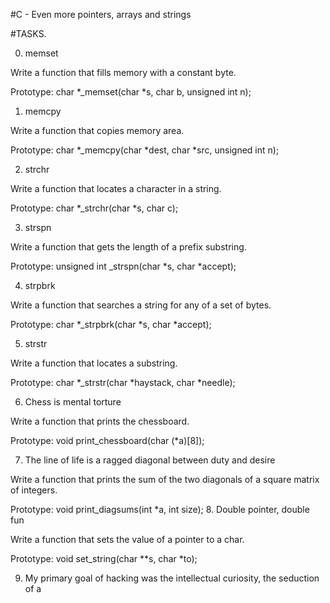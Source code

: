 #C - Even more pointers, arrays and strings

#TASKS.

0. memset

Write a function that fills memory with a constant byte.

Prototype: char *_memset(char *s, char b, unsigned int n);

1. memcpy

Write a function that copies memory area.

Prototype: char *_memcpy(char *dest, char *src, unsigned int n);

2. strchr

Write a function that locates a character in a string.

Prototype: char *_strchr(char *s, char c);

3. strspn

Write a function that gets the length of a prefix substring.

Prototype: unsigned int _strspn(char *s, char *accept);

4. strpbrk

Write a function that searches a string for any of a set of bytes.

Prototype: char *_strpbrk(char *s, char *accept);

5. strstr

Write a function that locates a substring.

Prototype: char *_strstr(char *haystack, char *needle);


6. Chess is mental torture

Write a function that prints the chessboard.

Prototype: void print_chessboard(char (*a)[8]);

7. The line of life is a ragged diagonal between duty and desire

Write a function that prints the sum of the two diagonals of a square matrix of integers.

Prototype: void print_diagsums(int *a, int size);
8. Double pointer, double fun

Write a function that sets the value of a pointer to a char.

Prototype: void set_string(char **s, char *to);

9. My primary goal of hacking was the intellectual curiosity, the seduction of a

